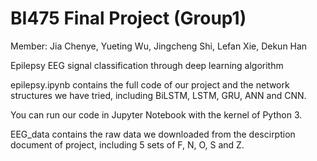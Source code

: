 # BI475 Final Project (Group1)
Member: Jia Chenye, Yueting Wu, Jingcheng Shi, Lefan Xie, Dekun Han

Epilepsy EEG signal classification through deep learning algorithm

epilepsy.ipynb contains the full code of our project and the network structures we have tried, including BiLSTM, LSTM, GRU, ANN and CNN. 

You can run our code in Jupyter Notebook with the kernel of Python 3.

EEG_data contains the raw data we downloaded from the descirption document of project, including 5 sets of F, N, O, S and Z.
